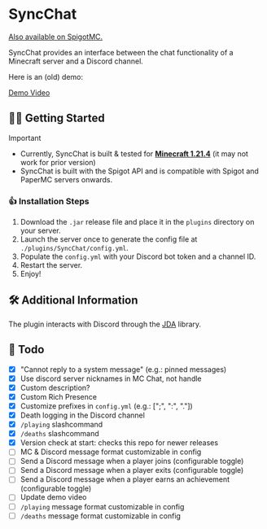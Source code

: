 # SyncChat
[
Also available on SpigotMC.
](https://www.spigotmc.org/resources/syncchat-discord-link.121376/)


SyncChat provides an interface between the chat functionality of a Minecraft server and a Discord channel.

Here is an (old) demo:

[Demo Video](https://github.com/Urpagin/DiscordLink/assets/72459611/ea6bf913-1dd4-4ba0-9f50-2040549207d3)

## 🏃‍♂️ Getting Started

> [!IMPORTANT]
> - Currently, SyncChat is built & tested for <ins>**Minecraft 1.21.4**</ins> (it may not work for prior version)
> - SyncChat is built with the Spigot API and is compatible with Spigot and PaperMC servers onwards.

### 👍 Installation Steps

1. Download the `.jar` release file and place it in the `plugins` directory on your server.
2. Launch the server once to generate the config file at `./plugins/SyncChat/config.yml`.
3. Populate the `config.yml` with your Discord bot token and a channel ID.
4. Restart the server.
5. Enjoy!

## 🛠️ Additional Information

The plugin interacts with Discord through the [JDA](https://github.com/discord-jda/JDA) library.

## 📝 Todo

- [x] "Cannot reply to a system message" (e.g.: pinned messages)
- [x] Use discord server nicknames in MC Chat, not handle
- [x] Custom description?
- [x] Custom Rich Presence
- [x] Customize prefixes in `config.yml` (e.g.: [";", ":", "."])
- [x] Death logging in the Discord channel
- [x] `/playing` slashcommand
- [x] `/deaths` slashcommand
- [x] Version check at start: checks this repo for newer releases
- [ ] MC & Discord message format customizable in config
- [ ] Send a Discord message when a player joins (configurable toggle)
- [ ] Send a Discord message when a player exits (configurable toggle)
- [ ] Send a Discord message when a player earns an achievement (configurable toggle)
- [ ] Update demo video
- [ ] `/playing` message format customizable in config
- [ ] `/deaths` message format customizable in config
